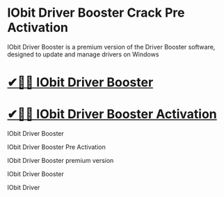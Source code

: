 # IObit Driver Booster Crack Pre Activation

 IObit Driver Booster is a premium version of the Driver Booster software, designed to update and manage drivers on Windows

 # [✔🎉🚀  IObit Driver Booster](https://tinyurl.com/te5uctu6)

 # [✔🎉🚀  IObit Driver Booster Activation](https://tinyurl.com/te5uctu6)

 IObit Driver Booster

 IObit Driver Booster Pre Activation

 IObit Driver Booster premium version

 IObit Driver Booster

 IObit Driver

